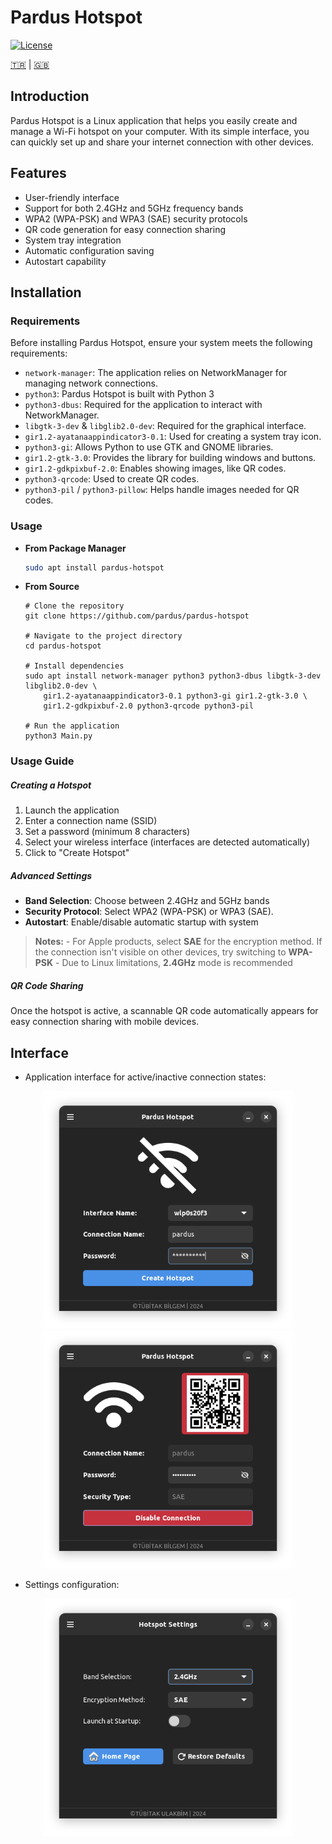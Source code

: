
# Pardus Hotspot

[![License](https://img.shields.io/badge/License-LGPL%20v3-blue.svg)](LICENSE)  

[🇹🇷](./README_TR.md) | [🇬🇧](./README.md)

## Introduction
Pardus Hotspot is a Linux application that helps you easily create and manage a Wi-Fi hotspot on your computer.
With its simple interface, you can quickly set up and share your internet connection with other devices.

## Features
- User-friendly interface
- Support for both 2.4GHz and 5GHz frequency bands
- WPA2 (WPA-PSK) and WPA3 (SAE) security protocols
- QR code generation for easy connection sharing
- System tray integration
- Automatic configuration saving
- Autostart capability

## Installation

### Requirements
Before installing Pardus Hotspot, ensure your system meets the following requirements:

- `network-manager`: The application relies on NetworkManager for managing network connections.
- `python3`: Pardus Hotspot is built with Python 3
- `python3-dbus`: Required for the application to interact with NetworkManager.
- `libgtk-3-dev` & `libglib2.0-dev`: Required for the graphical interface.
- `gir1.2-ayatanaappindicator3-0.1`: Used for creating a system tray icon.
- `python3-gi`: Allows Python to use GTK and GNOME libraries.
- `gir1.2-gtk-3.0`: Provides the library for building windows and buttons.
- `gir1.2-gdkpixbuf-2.0`: Enables showing images, like QR codes.
- `python3-qrcode`: Used to create QR codes.
- `python3-pil` / `python3-pillow`: Helps handle images needed for QR codes.

### Usage

  - __From Package Manager__
    ```bash
    sudo apt install pardus-hotspot
    ```
  - __From Source__
    ```
    # Clone the repository
    git clone https://github.com/pardus/pardus-hotspot

    # Navigate to the project directory
    cd pardus-hotspot

    # Install dependencies
    sudo apt install network-manager python3 python3-dbus libgtk-3-dev libglib2.0-dev \
        gir1.2-ayatanaappindicator3-0.1 python3-gi gir1.2-gtk-3.0 \
        gir1.2-gdkpixbuf-2.0 python3-qrcode python3-pil

    # Run the application
    python3 Main.py

    ```

### Usage Guide

 ##### Creating a Hotspot

  1. Launch the application
  2. Enter a connection name (SSID)
  3. Set a password (minimum 8 characters)
  4. Select your wireless interface (interfaces are detected automatically)
  5. Click to "Create Hotspot"

 ##### Advanced Settings
  - __Band Selection__: Choose between 2.4GHz and 5GHz bands
  - __Security Protocol__: Select WPA2 (WPA-PSK) or WPA3 (SAE).
  - __Autostart__: Enable/disable automatic startup with system

> __Notes:__
    - For Apple products, select **SAE** for the encryption method. If the connection isn't visible on other devices, try switching to **WPA-PSK**
    - Due to Linux limitations, **2.4GHz** mode is recommended

##### QR Code Sharing
Once the hotspot is active, a scannable QR code automatically appears for easy connection sharing with mobile devices.


## Interface
- Application interface for active/inactive connection states:

<p align="center">
  <img src="screenshots/disable.png" alt="Hotspot Disabled" width="400"/>
  <img src="screenshots/enable.png" alt="Hotspot Enabled" width="400"/>
</p>

 - Settings configuration:
 <p align= "center">
<img src="screenshots/settings.png" alt="Hotspot Settings" width="400"/>
</p>

